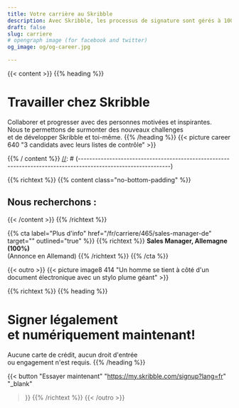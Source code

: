 ```yaml
---
title: Votre carrière au Skribble
description: Avec Skribble, les processus de signature sont gérés à 100% numériquement, sur la base de la signature électronique qualifiée "SEQ" – la signature électronique qui équivaut à une signature manuscrite, selon la loi suisse et européenne.
draft: false
slug: carriere
# opengraph image (for facebook and twitter)
og_image: og/og-career.jpg

---
```


{{< content >}}
{{% heading %}}
# Travailler chez Skribble
Collaborer et progresser avec des personnes motivées et inspirantes. <br class="hide-for-mobile">Nous te permettons de surmonter des nouveaux challenges <br class="hide-for-mobile">et de développer Skribble et toi-même.
{{% /heading %}}
{{< picture career 640 "3 candidats avec leurs listes de contrôle" >}}

{{% / content %}}
[//]: # (--------------------------------------------------------------------------------------------------------------)

{{% richtext %}}
{{% content class="no-bottom-padding" %}}
## Nous recherchons :
{{< /content >}}
{{% /richtext %}}

{{% cta
  label="Plus d'info"
  href="/fr/carriere/465/sales-manager-de"
  target=""
  outlined="true"
%}}
{{% richtext %}}
**Sales Manager, Allemagne (100%)**<br>
(Annonce en Allemand)
{{% /richtext %}}
{{% /cta %}}

[//]: # (--------------------------------------------------------------------------------------------------------------)

{{< outro >}}
{{< picture image8 414 "Un homme se tient à côté d'un document électronique avec un stylo plume géant" >}}

{{% richtext %}}
{{% heading %}}
# Signer légalement <br class="hide-for-mobile">et numériquement maintenant!
Aucune carte de crédit, aucun droit d'entrée <br class="hide-for-mobile">ou engagement n'est requis.
{{% /heading %}}

{{< button
  "Essayer maintenant"
  "https://my.skribble.com/signup?lang=fr"
  "_blank"
>}}
{{% /richtext %}}
{{< /outro >}}